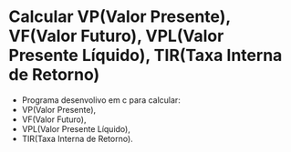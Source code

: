 # Calcular VP(Valor Presente), VF(Valor Futuro), VPL(Valor Presente Líquido), TIR(Taxa Interna de Retorno)

* Programa desenvolivo em c para calcular:
* VP(Valor Presente), 
* VF(Valor Futuro), 
* VPL(Valor Presente Líquido), 
* TIR(Taxa Interna de Retorno).

